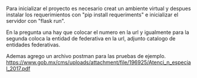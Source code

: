 Para inicializar el proyecto es necesario creat un ambiente virtual y despues instalar los requerimientos con "pip install requeriments" e inicializar el servidor con "flask run".

En la pregunta una hay que colocar el numero en la url y igualmente para la segunda coloca la entidad de federativa en la url, adjunto catalogo de entidades federativas.

Ademas agrego un archivo postman para las pruebas de ejemplo.
https://www.gob.mx/cms/uploads/attachment/file/196925/Atenci_n_especial_2017.pdf